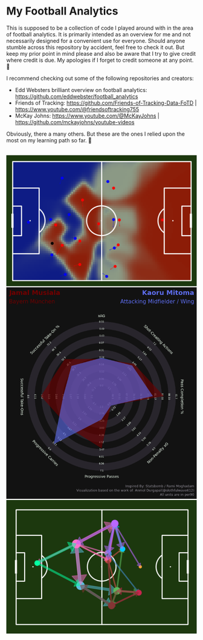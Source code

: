 # My Football Analytics

This is supposed to be a collection of code I played around with in the area of football analytics.
It is primarily intended as an overview for me and not necessarily designed for a convenient use for everyone.
Should anyone stumble across this repository by accident, feel free to check it out.
But keep my prior point in mind please and also be aware that I try to give credit where credit is due.
My apologies if I forget to credit someone at any point. :pray: <br>

I recommend checking out some of the following repositories and creators:

+ Edd Websters brilliant overview on football analytics: https://github.com/eddwebster/football_analytics
+ Friends of Tracking: https://github.com/Friends-of-Tracking-Data-FoTD | https://www.youtube.com/@friendsoftracking755
+ McKay Johns: https://www.youtube.com/@McKayJohns | https://github.com/mckayjohns/youtube-videos

Obviously, there a many others. But these are the ones I relied upon the most on my learning path so far. :muscle:

<br>

<img src="Position_data/PitchControl/Pitch_Control_Plot.png" width="600" />
<br>
<img src="Radar Charts/Radar_Chart_Example.png" width="600" />
<br>
<img src="PassData/Pass_Network_Example.png" width="600" />
